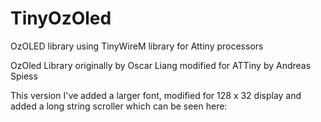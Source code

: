 # TinyOzOled
OzOLED library using TinyWireM library for Attiny processors

OzOled Library originally by Oscar Liang modified for ATTiny by Andreas Spiess

This version I've added a larger font, modified for 128 x 32 display and added a long string scroller which can be seen here: 

